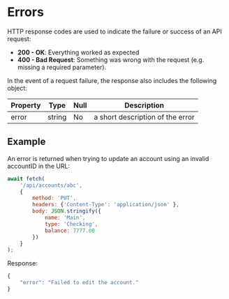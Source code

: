 # Errors
HTTP response codes are used to indicate the failure or success of an API request:

- **200 - OK**: Everything worked as expected
- **400 - Bad Request**: Something was wrong with the request (e.g. missing a required parameter).

In the event of a request failure, the response also includes the following object:

| Property | Type   | Null | Description                                  |
| -------- | ------ | ---- | -------------------------------------------- |
| error    | string | No   | a short description of the error             |

## Example
An error is returned when trying to update an account using an invalid accountID in the URL:
```javascript
await fetch(
    '/api/accounts/abc',
    {
        method: 'PUT',
        headers: {'Content-Type': 'application/json' },
        body: JSON.stringify({
            name: 'Main',
            type: 'Checking',
            balance: 7777.00
        })
    }
);
```

Response:
```javascript
{
    "error": "Failed to edit the account."
}
```